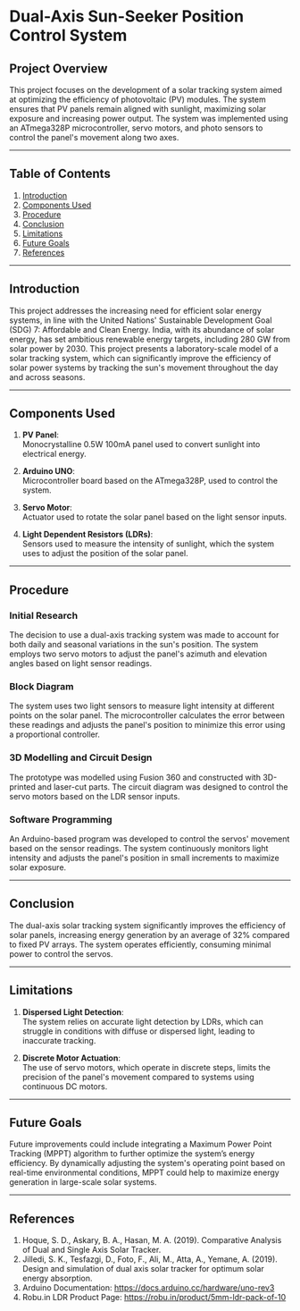# Dual-Axis Sun-Seeker Position Control System

## Project Overview

This project focuses on the development of a solar tracking system aimed at optimizing the efficiency of photovoltaic (PV) modules. The system ensures that PV panels remain aligned with sunlight, maximizing solar exposure and increasing power output. The system was implemented using an ATmega328P microcontroller, servo motors, and photo sensors to control the panel's movement along two axes.

---

## Table of Contents
1. [Introduction](#introduction)
2. [Components Used](#components-used)
3. [Procedure](#procedure)
4. [Conclusion](#conclusion)
5. [Limitations](#limitations)
6. [Future Goals](#future-goals)
7. [References](#references)

---

## Introduction

This project addresses the increasing need for efficient solar energy systems, in line with the United Nations' Sustainable Development Goal (SDG) 7: Affordable and Clean Energy. India, with its abundance of solar energy, has set ambitious renewable energy targets, including 280 GW from solar power by 2030. This project presents a laboratory-scale model of a solar tracking system, which can significantly improve the efficiency of solar power systems by tracking the sun's movement throughout the day and across seasons.

---

## Components Used

1. **PV Panel**:  
   Monocrystalline 0.5W 100mA panel used to convert sunlight into electrical energy.
   
2. **Arduino UNO**:  
   Microcontroller board based on the ATmega328P, used to control the system.
   
3. **Servo Motor**:  
   Actuator used to rotate the solar panel based on the light sensor inputs.
   
4. **Light Dependent Resistors (LDRs)**:  
   Sensors used to measure the intensity of sunlight, which the system uses to adjust the position of the solar panel.

---

## Procedure

### Initial Research

The decision to use a dual-axis tracking system was made to account for both daily and seasonal variations in the sun's position. The system employs two servo motors to adjust the panel's azimuth and elevation angles based on light sensor readings.

### Block Diagram

The system uses two light sensors to measure light intensity at different points on the solar panel. The microcontroller calculates the error between these readings and adjusts the panel's position to minimize this error using a proportional controller.

### 3D Modelling and Circuit Design

The prototype was modelled using Fusion 360 and constructed with 3D-printed and laser-cut parts. The circuit diagram was designed to control the servo motors based on the LDR sensor inputs.

### Software Programming

An Arduino-based program was developed to control the servos' movement based on the sensor readings. The system continuously monitors light intensity and adjusts the panel's position in small increments to maximize solar exposure.

---

## Conclusion

The dual-axis solar tracking system significantly improves the efficiency of solar panels, increasing energy generation by an average of 32% compared to fixed PV arrays. The system operates efficiently, consuming minimal power to control the servos.

---

## Limitations

1. **Dispersed Light Detection**:  
   The system relies on accurate light detection by LDRs, which can struggle in conditions with diffuse or dispersed light, leading to inaccurate tracking.
   
2. **Discrete Motor Actuation**:  
   The use of servo motors, which operate in discrete steps, limits the precision of the panel's movement compared to systems using continuous DC motors.

---

## Future Goals

Future improvements could include integrating a Maximum Power Point Tracking (MPPT) algorithm to further optimize the system’s energy efficiency. By dynamically adjusting the system's operating point based on real-time environmental conditions, MPPT could help to maximize energy generation in large-scale solar systems.

---

## References

1. Hoque, S. D., Askary, B. A., Hasan, M. A. (2019). Comparative Analysis of Dual and Single Axis Solar Tracker.
2. Jilledi, S. K., Tesfazgi, D., Foto, F., Ali, M., Atta, A., Yemane, A. (2019). Design and simulation of dual axis solar tracker for optimum solar energy absorption.
3. Arduino Documentation: https://docs.arduino.cc/hardware/uno-rev3
4. Robu.in LDR Product Page: https://robu.in/product/5mm-ldr-pack-of-10
